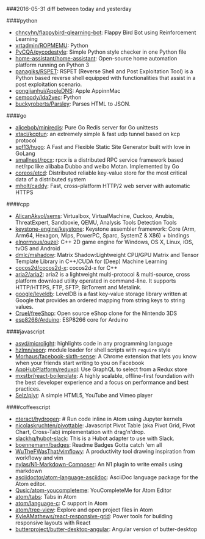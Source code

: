 ###2016-05-31
diff between today and yesterday

####python
* [chncyhn/flappybird-qlearning-bot](https://github.com/chncyhn/flappybird-qlearning-bot): Flappy Bird Bot using Reinforcement Learning
* [vrtadmin/ROPMEMU](https://github.com/vrtadmin/ROPMEMU): Python
* [PyCQA/pycodestyle](https://github.com/PyCQA/pycodestyle): Simple Python style checker in one Python file
* [home-assistant/home-assistant](https://github.com/home-assistant/home-assistant):  Open-source home automation platform running on Python 3
* [panagiks/RSPET](https://github.com/panagiks/RSPET): RSPET (Reverse Shell and Post Exploitation Tool) is a Python based reverse shell equipped with functionalities that assist in a post exploitation scenario.
* [gongjianhui/AppleDNS](https://github.com/gongjianhui/AppleDNS): Apple AppinnMac 
* [cemoody/lda2vec](https://github.com/cemoody/lda2vec): Python
* [buckyroberts/Parsley](https://github.com/buckyroberts/Parsley): Parses HTML to JSON.

####go
* [alicebob/miniredis](https://github.com/alicebob/miniredis): Pure Go Redis server for Go unittests
* [xtaci/kcptun](https://github.com/xtaci/kcptun): an extremely simple & fast udp tunnel based on kcp protocol
* [spf13/hugo](https://github.com/spf13/hugo): A Fast and Flexible Static Site Generator built with love in GoLang
* [smallnest/rpcx](https://github.com/smallnest/rpcx): rpcx is a distributed RPC service framework based net/rpc like alibaba Dubbo and weibo Motan. Implemented by Go
* [coreos/etcd](https://github.com/coreos/etcd): Distributed reliable key-value store for the most critical data of a distributed system
* [mholt/caddy](https://github.com/mholt/caddy): Fast, cross-platform HTTP/2 web server with automatic HTTPS

####cpp
* [AlicanAkyol/sems](https://github.com/AlicanAkyol/sems): Virtualbox, VirtualMachine, Cuckoo, Anubis, ThreatExpert, Sandboxie, QEMU, Analysis Tools Detection Tools
* [keystone-engine/keystone](https://github.com/keystone-engine/keystone): Keystone assembler framework: Core (Arm, Arm64, Hexagon, Mips, PowerPC, Sparc, SystemZ & X86) + bindings
* [elnormous/ouzel](https://github.com/elnormous/ouzel): C++ 2D game engine for Windows, OS X, Linux, iOS, tvOS and Android
* [dmlc/mshadow](https://github.com/dmlc/mshadow): Matrix Shadow:Lightweight CPU/GPU Matrix and Tensor Template Library in C++/CUDA for (Deep) Machine Learning
* [cocos2d/cocos2d-x](https://github.com/cocos2d/cocos2d-x): cocos2d-x for C++
* [aria2/aria2](https://github.com/aria2/aria2): aria2 is a lightweight multi-protocol & multi-source, cross platform download utility operated in command-line. It supports HTTP/HTTPS, FTP, SFTP, BitTorrent and Metalink.
* [google/leveldb](https://github.com/google/leveldb): LevelDB is a fast key-value storage library written at Google that provides an ordered mapping from string keys to string values.
* [Cruel/freeShop](https://github.com/Cruel/freeShop): Open source eShop clone for the Nintendo 3DS
* [esp8266/Arduino](https://github.com/esp8266/Arduino): ESP8266 core for Arduino

####javascript
* [asvd/microlight](https://github.com/asvd/microlight): highlights code in any programming language
* [hzlmn/xeon](https://github.com/hzlmn/xeon):  module loader for shell scripts with `require` style
* [Morhaus/facebook-sixth-sense](https://github.com/Morhaus/facebook-sixth-sense): A Chrome extension that lets you know when your friends start writing to you on Facebook
* [AppHubPlatform/reduxql](https://github.com/AppHubPlatform/reduxql): Use GraphQL to select from a Redux store
* [mxstbr/react-boilerplate](https://github.com/mxstbr/react-boilerplate):  A highly scalable, offline-first foundation with the best developer experience and a focus on performance and best practices.
* [Selz/plyr](https://github.com/Selz/plyr): A simple HTML5, YouTube and Vimeo player

####coffeescript
* [nteract/hydrogen](https://github.com/nteract/hydrogen): # Run code inline in Atom using Jupyter kernels
* [nicolaskruchten/pivottable](https://github.com/nicolaskruchten/pivottable): Javascript Pivot Table (aka Pivot Grid, Pivot Chart, Cross-Tab) implementation with drag'n'drop.
* [slackhq/hubot-slack](https://github.com/slackhq/hubot-slack): This is a Hubot adapter to use with Slack.
* [boennemann/badges](https://github.com/boennemann/badges):  Readme Badges  Gotta catch 'em all
* [WuTheFWasThat/vimflowy](https://github.com/WuTheFWasThat/vimflowy): A productivity tool drawing inspiration from workflowy and vim
* [nylas/N1-Markdown-Composer](https://github.com/nylas/N1-Markdown-Composer): An N1 plugin to write emails using markdown
* [asciidoctor/atom-language-asciidoc](https://github.com/asciidoctor/atom-language-asciidoc):  AsciiDoc language package for the Atom editor.
* [Qusic/atom-youcompleteme](https://github.com/Qusic/atom-youcompleteme): YouCompleteMe for Atom Editor
* [atom/tabs](https://github.com/atom/tabs): Tabs in Atom
* [atom/language-c](https://github.com/atom/language-c): C support in Atom
* [atom/tree-view](https://github.com/atom/tree-view): Explore and open project files in Atom
* [KyleAMathews/react-responsive-grid](https://github.com/KyleAMathews/react-responsive-grid): Power tools for building responsive layouts with React
* [butterproject/butter-desktop-angular](https://github.com/butterproject/butter-desktop-angular): Angular version of butter-desktop
